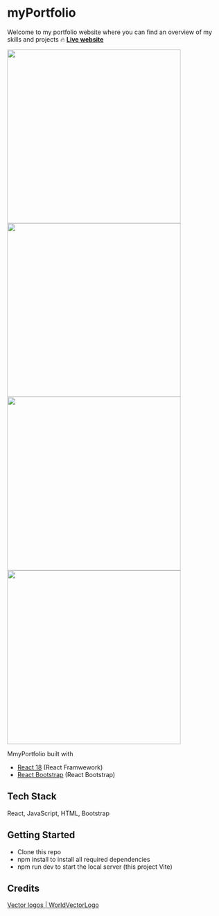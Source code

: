 # myPortfolio
Welcome to my portfolio website where you can find an overview of my skills and projects :fire: **[Live website](https://karolinam.netlify.app/)**

<img src="https://user-images.githubusercontent.com/106275517/236703482-39f0b0f6-72e5-4094-be11-6b6386b7f71f.jpg" width="400"> <img src="https://user-images.githubusercontent.com/106275517/236703486-17f9eddd-1d9e-432d-840e-b8ea173dcd3b.jpg" width="400"> <img src="https://user-images.githubusercontent.com/106275517/236703488-85eed10d-d584-4f67-8a71-b5703a02e58f.jpg" width="400"> <img src="https://user-images.githubusercontent.com/106275517/236703490-5b31b8e8-12a3-40a8-867c-01b265b53cff.jpg" width="400">

MmyPortfolio built with 
* [React 18](https://react.dev/blog/2022/03/29/react-v18) (React Framwework)
* [React Bootstrap](https://react-bootstrap.github.io/) (React Bootstrap)


## Tech Stack

React, JavaScript, HTML, Bootstrap

## Getting Started

* Clone this repo
* npm install to install all required dependencies
* npm run dev to start the local server (this project Vite)

## Credits
[Vector logos | WorldVectorLogo](https://worldvectorlogo.com/)
